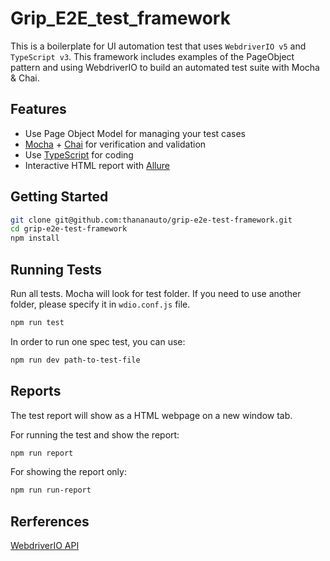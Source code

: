 # Grip_E2E_test_framework

This is a boilerplate for UI automation test that uses `WebdriverIO v5` and `TypeScript v3`. This framework includes examples of the PageObject pattern and using WebdriverIO to build an automated test suite with Mocha & Chai.

## Features
+ Use Page Object Model for managing your test cases
+ [Mocha](https://mochajs.org/) + [Chai](https://www.chaijs.com/) for verification and validation
+ Use [TypeScript](https://www.typescriptlang.org/docs/handbook/basic-types.html) for coding
+ Interactive HTML report with [Allure](https://webdriver.io/docs/allure-reporter.html)

## Getting Started

```sh
git clone git@github.com:thananauto/grip-e2e-test-framework.git
cd grip-e2e-test-framework
npm install
```

## Running Tests

Run all tests. Mocha will look for test folder. If you need to use another folder, please specify it in `wdio.conf.js` file.

```sh
npm run test
```
In order to run one spec test, you can use:

```sh
npm run dev path-to-test-file
```

## Reports

The test report will show as a HTML webpage on a new window tab.

For running the test and show the report:

```sh
npm run report
```

For showing the report only:

```sh
npm run run-report
```

## Rerferences

[WebdriverIO API](http://webdriver.io/api/)